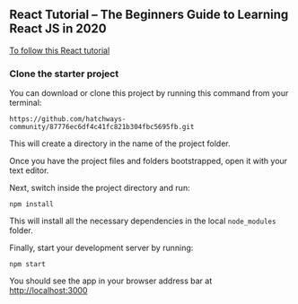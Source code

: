 ## React Tutorial – The Beginners Guide to Learning React JS in 2020

[To follow this React tutorial](https://ibaslogic.com/blog/react-tutorial-for-beginners/)

### Clone the starter project

You can download or clone this project by running this command from your terminal:

```
https://github.com/hatchways-community/87776ec6df4c41fc821b304fbc5695fb.git
```

This will create a directory in the name of the project folder.

Once you have the project files and folders bootstrapped, open it with your text editor.

Next, switch inside the project directory and run:

```
npm install
```

This will install all the necessary dependencies in the local `node_modules` folder.

Finally, start your development server by running:

```
npm start
```

You should see the app in your browser address bar at [http://localhost:3000](http://localhost:3000)
